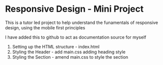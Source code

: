 # Responsive Design - Mini Project

This is a tutor led project to help understand the funamentals of
responsive design, using the mobile first principles

I have added this to github to act as documentation source for myself 

1. Setting up the HTML structure - index.html
2. Styling the Header - add main.css adding heading style
3. Styling the Section - amend main.css to style the section